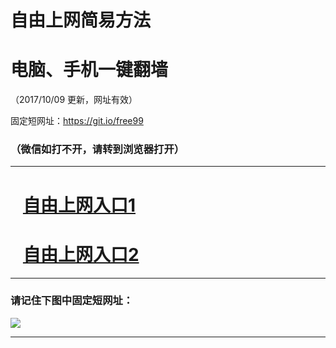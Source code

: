 ﻿# 自由上网简易方法

# 电脑、手机一键翻墙

（2017/10/09 更新，网址有效）

固定短网址：https://git.io/free99

### （微信如打不开，请转到浏览器打开）


***





# &nbsp;&nbsp; <a href="http://ft597815577.fwq-tz-1001.info/fwqtz01.html?t=10090012778 " target="_blank">自由上网入口1</a>
# &nbsp;&nbsp; <a href="http://ft301163365.fwq-tz-1002.info/fwqtz02.html?t=10090017675 " target="_blank">自由上网入口2</a>
***

### 请记住下图中固定短网址：

<img src="https://s3-us-west-2.amazonaws.com/fwq-1001/yjfq-20170905okok.png" /> 


***

